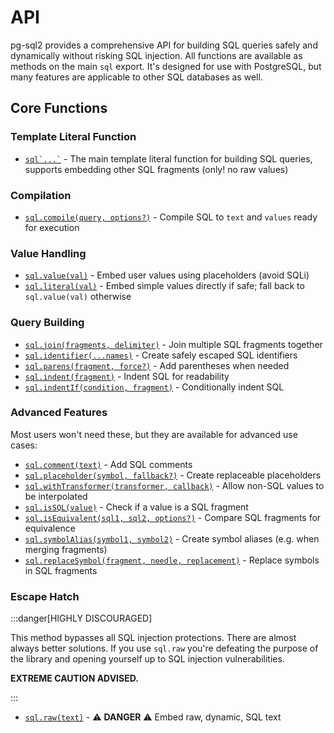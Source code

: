 # API

pg-sql2 provides a comprehensive API for building SQL queries safely and
dynamically without risking SQL injection. All functions are available as
methods on the main `sql` export. It's designed for use with PostgreSQL, but
many features are applicable to other SQL databases as well.

## Core Functions

### Template Literal Function

- [`` sql`...` ``](./sql.md) - The main template literal function for building
  SQL queries, supports embedding other SQL fragments (only! no raw values)

### Compilation

- [`sql.compile(query, options?)`](./sql-compile.md) - Compile SQL to `text` and `values` ready for execution

### Value Handling

- [`sql.value(val)`](./sql-value.md) - Embed user values using placeholders
  (avoid SQLi)
- [`sql.literal(val)`](./sql-literal.md) - Embed simple values directly if safe; fall back to `sql.value(val)` otherwise

### Query Building

- [`sql.join(fragments, delimiter)`](./sql-join.md) - Join multiple SQL fragments together
- [`sql.identifier(...names)`](./sql-identifier.md) - Create safely escaped SQL identifiers
- [`sql.parens(fragment, force?)`](./sql-parens.md) - Add parentheses when needed
- [`sql.indent(fragment)`](./sql-indent.md) - Indent SQL for readability
- [`sql.indentIf(condition, fragment)`](./sql-indent-if.md) - Conditionally indent SQL

### Advanced Features

Most users won't need these, but they are available for advanced use cases:

- [`sql.comment(text)`](./sql-comment.md) - Add SQL comments
- [`sql.placeholder(symbol, fallback?)`](./sql-placeholder.md) - Create replaceable placeholders
- [`sql.withTransformer(transformer, callback)`](./sql-with-transformer.md) - Allow non-SQL values to be interpolated
- [`sql.isSQL(value)`](./sql-is-sql.md) - Check if a value is a SQL fragment
- [`sql.isEquivalent(sql1, sql2, options?)`](./sql-is-equivalent.md) - Compare SQL fragments for equivalence
- [`sql.symbolAlias(symbol1, symbol2)`](./sql-symbol-alias.md) - Create symbol aliases (e.g. when merging fragments)
- [`sql.replaceSymbol(fragment, needle, replacement)`](./sql-replace-symbol.md) - Replace symbols in SQL fragments

### Escape Hatch

:::danger[HIGHLY DISCOURAGED]

This method bypasses all SQL injection protections. There are almost always
better solutions. If you use `sql.raw` you're defeating the purpose of the
library and opening yourself up to SQL injection vulnerabilities.

**EXTREME CAUTION ADVISED.**

:::

- [`sql.raw(text)`](./sql-raw.md) - ⚠️ **DANGER** ⚠️ Embed raw, dynamic, SQL text
